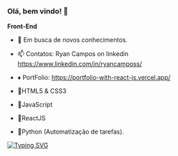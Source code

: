 ### Olá, bem vindo! 👋

 **Front-End**

- 🌱 Em busca de novos conhecimentos.
- 📫 Contatos: Ryan Campos on linkedin https://www.linkedin.com/in/ryancamposs/
-  ♦ PortFolio: https://portfolio-with-react-js.vercel.app/

- 💨HTML5 & CSS3
- 💨JavaScript
- 💨ReactJS
- 💨Python (Automatização de tarefas).
<!--

-->


[![Typing SVG](https://readme-typing-svg.demolab.com/?lines=Ryan+Campos)](https://git.io/typing-svg)
